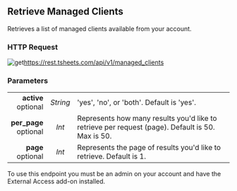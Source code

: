 ## Retrieve Managed Clients

Retrieves a list of managed clients available from your account.
 
### HTTP Request

<img src="../../images/get.png" alt="get"/><api>https://rest.tsheets.com/api/v1/managed_clients</api>

### Parameters
|                |             |             |
| -------------: | :---------: | ----------- |
| **active**<br/>optional | _String_ | 'yes', 'no', or 'both'. Default is 'yes'. |
| **per_page**<br/>optional | _Int_ | Represents how many results you'd like to retrieve per request (page). Default is 50. Max is 50. |
| **page**<br/>optional | _Int_ | Represents the page of results you'd like to retrieve. Default is 1. |

<aside class="warning">
To use this endpoint you must be an admin on your account and have the External Access add-on installed.
</aside>
